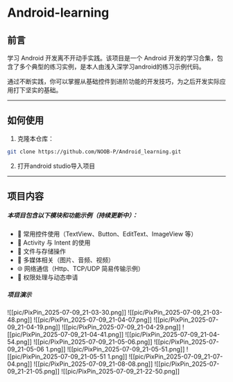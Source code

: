 # Android-learning

## 前言

学习 Android 开发离不开动手实践。该项目是一个 Android 开发的学习合集，包含了多个典型的练习实例，是本人由浅入深学习android的练习示例代码。

通过不断实践，你可以掌握从基础控件到进阶功能的开发技巧，为之后开发实际应用打下坚实的基础。

---
## 如何使用

1. 克隆本仓库：
```bash
git clone https://github.com/NOOB-P/Android_learning.git
```
2. 打开android studio导入项目

---
## 项目内容

##### 本项目包含以下模块和功能示例（持续更新中）：

- 📱 常用控件使用（TextView、Button、EditText、ImageView 等）
- 🧭 Activity 与 Intent 的使用
- 📂 文件与存储操作
- 📸 多媒体相关（图片、音频、视频）
- 🌐 网络通信（Http、TCP/UDP 简易传输示例）
- 🔐 权限处理与动态申请

##### 项目演示
![[pic/PixPin_2025-07-09_21-03-30.png]]
![[pic/PixPin_2025-07-09_21-03-48.png]]
![[pic/PixPin_2025-07-09_21-04-07.png]]
![[pic/PixPin_2025-07-09_21-04-19.png]]
![[pic/PixPin_2025-07-09_21-04-29.png]]
![[pic/PixPin_2025-07-09_21-04-41.png]]
![[pic/PixPin_2025-07-09_21-04-54.png]]
![[pic/PixPin_2025-07-09_21-05-06.png]]
![[pic/PixPin_2025-07-09_21-05-06 1.png]]
![[pic/PixPin_2025-07-09_21-05-51.png]]
![[pic/PixPin_2025-07-09_21-05-51 1.png]]
![[pic/PixPin_2025-07-09_21-07-04.png]]
![[pic/PixPin_2025-07-09_21-08-08.png]]
![[pic/PixPin_2025-07-09_21-21-05.png]]
![[pic/PixPin_2025-07-09_21-22-50.png]]
